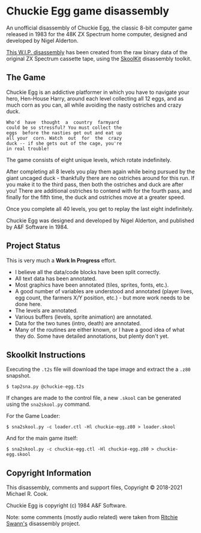 # Chuckie Egg game disassembly

An unofficial disassembly of Chuckie Egg, the classic 8-bit computer game
released in 1983 for the 48K ZX Spectrum home computer, designed and developed
by Nigel Alderton.

[This W.I.P. disassembly](https://github.com/mrcook/chuckie-egg-disassembly/)
has been created from the raw binary data of the original ZX Spectrum
cassette tape, using the [SkoolKit](http://skoolkit.ca) disassembly toolkit.


## The Game

Chuckie Egg is an addictive platformer in which you have to navigate your hero,
Hen-House Harry, around each level collecting all 12 eggs, and as much corn as
you can, all while avoiding the nasty ostriches and crazy duck.

    Who'd  have  thought  a  country  farmyard
    could be so stressful? You must collect the
    eggs  before the nasties get out and eat up
    all your  corn. Watch  out  for  the  crazy
    duck -- if she gets out of the cage, you're
    in real trouble!

The game consists of eight unique levels, which rotate indefinitely.

After completing all 8 levels you play them again while being pursued by the
giant uncaged duck - thankfully there are no ostriches around for this run.
If you make it to the third pass, then both the ostriches and duck are after
you! There are additional ostriches to contend with for the fourth pass, and
finally for the fifth time, the duck and ostriches move at a greater speed.

Once you complete all 40 levels, you get to replay the last eight indefinitely.

Chuckie Egg was designed and developed by Nigel Alderton, and published by
A&F Software in 1984.


## Project Status

This is very much a **Work In Progress** effort.

- I believe all the data/code blocks have been split correctly.
- All text data has been annotated.
- Most graphics have been annotated (tiles, sprites, fonts, etc.).
- A good number of variables are understood and annotated (player lives, egg
  count, the farmers X/Y position, etc.) - but more work needs to be done here.
- The levels are annotated.
- Various buffers (levels, sprite animation) are annotated.
- Data for the two tunes (intro, death) are annotated.
- Many of the routines are either known, or I have a good idea of what they do.
  Some have detailed annotations, but plenty don't yet.


## Skoolkit Instructions

Executing the `.t2s` file will download the tape image and extract the a `.z80`
snapshot.

    $ tap2sna.py @chuckie-egg.t2s


If changes are made to the control file, a new `.skool` can be generated using
the `sna2skool.py` command.

For the Game Loader:

    $ sna2skool.py -c loader.ctl -Hl chuckie-egg.z80 > loader.skool

And for the main game itself:

    $ sna2skool.py -c chuckie-egg.ctl -Hl chuckie-egg.z80 > chuckie-egg.skool


## Copyright Information

This disassembly, comments and support files, Copyright © 2018-2021 Michael R. Cook.

Chuckie Egg is copyright (c) 1984 A&F Software.


Note: some comments (mostly audio related) were taken from
[Ritchie Swann's](https://github.com/Ritchie333/chuckie) disassembly project.

